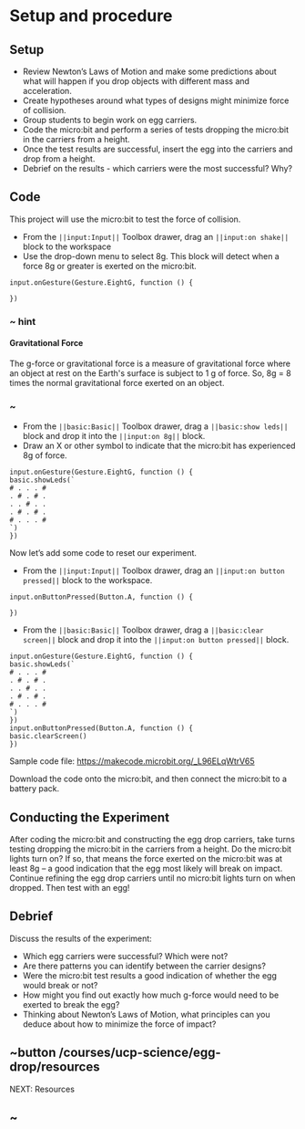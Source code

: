 # Setup and procedure

## Setup

* Review Newton’s Laws of Motion and make some predictions about what will happen if you drop objects with different mass and acceleration.
* Create hypotheses around what types of designs might minimize force of collision.
* Group students to begin work on egg carriers.
* Code the micro:bit and perform a series of tests dropping the micro:bit in the carriers from a height.
* Once the test results are successful, insert the egg into the carriers and drop from a height.
* Debrief on the results - which carriers were the most successful? Why?

## Code

This project will use the micro:bit to test the force of collision.

* From the ``||input:Input||`` Toolbox drawer, drag an ``||input:on shake||`` block to the workspace
* Use the drop-down menu to select 8g. This block will detect when a force 8g or greater is exerted on the micro:bit.

```blocks
input.onGesture(Gesture.EightG, function () {

})
```

### ~ hint

#### Gravitational Force

The g-force or gravitational force is a measure of gravitational force where an object at rest on the Earth's surface is subject to 1 g of force. So, 8g = 8 times the normal gravitational force exerted on an object.
### ~

* From the ``||basic:Basic||`` Toolbox drawer, drag a ``||basic:show leds||`` block and drop it into the ``||input:on 8g||`` block.
* Draw an X or other symbol to indicate that the micro:bit has experienced 8g of force.

```blocks
input.onGesture(Gesture.EightG, function () {
basic.showLeds(`
# . . . #
. # . # .
. . # . .
. # . # .
# . . . #
`)
})
```

Now let’s add some code to reset our experiment.

* From the ``||input:Input||`` Toolbox drawer, drag an ``||input:on button pressed||`` block to the workspace.

```blocks
input.onButtonPressed(Button.A, function () {

})
```

* From the ``||basic:Basic||`` Toolbox drawer, drag a ``||basic:clear screen||`` block and drop it into the ``||input:on button pressed||`` block.

```blocks
input.onGesture(Gesture.EightG, function () {
basic.showLeds(`
# . . . #
. # . # .
. . # . .
. # . # .
# . . . #
`)
})
input.onButtonPressed(Button.A, function () {
basic.clearScreen()
})
```

Sample code file: https://makecode.microbit.org/_L96ELqWtrV65

Download the code onto the micro:bit, and then connect the micro:bit to a battery pack.

## Conducting the Experiment

After coding the micro:bit and constructing the egg drop carriers, take turns testing dropping the micro:bit in the carriers from a height. Do the micro:bit lights turn on? If so, that means the force exerted on the micro:bit was at least 8g – a good indication that the egg most likely will break on impact. Continue refining the egg drop carriers until no micro:bit lights turn on when dropped. Then test with an egg!

## Debrief

Discuss the results of the experiment:

* Which egg carriers were successful? Which were not?
* Are there patterns you can identify between the carrier designs?
* Were the micro:bit test results a good indication of whether the egg would break or not?
* How might you find out exactly how much g-force would need to be exerted to break the egg?
* Thinking about Newton’s Laws of Motion, what principles can you deduce about how to minimize the force of impact?

## ~button /courses/ucp-science/egg-drop/resources
NEXT: Resources
## ~